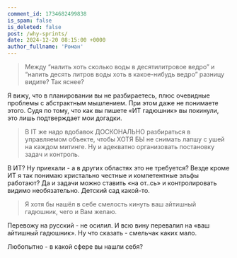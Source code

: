```yaml
---
comment_id: 1734682499838
is_spam: false
is_deleted: false
post: /why-sprints/
date: 2024-12-20 08:15:00 +0000
author_fullname: 'Роман'
---
```


> Между “налить хоть сколько воды в десятилитровое ведро” и “налить десять литров воды хоть в какое-нибудь ведро” разницу видите? Так яснее?

Я вижу, что в планировании вы не разбираетесь, плюс очевидные проблемы с абстрактным мышлением. При этом даже не понимаете этого.  Судя по тому, что как вы пишете «ИТ гадюшник» вы покинули, это лишь подтверждает мои догадки.

> В IT же надо вдобавок ДОСКОНАЛЬНО разбираться в управляемом объекте, чтобы ХОТЯ БЫ не снимать лапшу с ушей на каждом митинге. Ну и адекватно организовать постановку задач и контроль.

В ИТ? Ну приехали - а в других областях это не требуется? Везде кроме ИТ я так понимаю кристально честные и компетентные эльфы работают? Да и задачи можно ставить «на от..сь» и контролировать видимо необязательно. Детский сад какой-то.

> Я хотя бы нашёл в себе смелость кинуть ваш айтишный гадюшник, чего и Вам желаю.

Перевожу на русский - не осилил. И всю вину перевалил на «ваш айтишный гадюшник». Ну что сказать - смельчак каких мало.

Любопытно - в какой сфере вы нашли себя?
